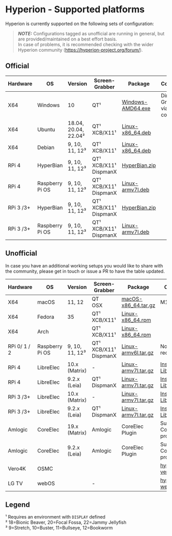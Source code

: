 # Hyperion - Supported platforms
Hyperion is currently supported on the following sets of configuration:
> **_NOTE:_** Configurations tagged as unofficial are running in general, but are provided/maintained on a best effort basis.\
In case of problems, it is recommended checking with the wider Hyperion community (https://hyperion-project.org/forum/).

## Official
| Hardware  | OS              | Version            | Screen-Grabber                          | Package                                                                       | Comments                           |
|-----------|-----------------|--------------------|-----------------------------------------|-------------------------------------------------------------------------------|------------------------------------|
| X64       | Windows         | 10                 | QT&#xB9;                                | [Windows-AMD64.exe](https://github.com/hyperion-project/hyperion.ng/releases) | Direct X9 Grabber via self-compile |
| X64       | Ubuntu          | 18.04, 20.04, 22.04&#xB2; | QT&#xB9;<br/>XCB/X11&#xB9;       | [Linux-x86_64.deb](https://github.com/hyperion-project/hyperion.ng/releases)  |                                    |
| X64       | Debian          | 9, 10, 11, 12&#xB3;| QT&#xB9;<br/>XCB/X11&#xB9;              | [Linux-x86_64.deb](https://github.com/hyperion-project/hyperion.ng/releases)  |                                    |
| RPi 4     | HyperBian       | 9, 10, 11, 12&#xB3;| QT&#xB9;<br/>XCB/X11&#xB9;<br/>DispmanX | [HyperBian.zip](https://github.com/Hyperion-Project/HyperBian/releases)       |                                    |
| RPi 4     | Raspberry Pi OS | 9, 10, 11, 12&#xB3;| QT&#xB9;<br/>XCB/X11&#xB9;<br/>DispmanX | [Linux-armv7l.deb](https://github.com/hyperion-project/hyperion.ng/releases)  |                                    |
| RPi 3 /3+ | HyperBian       | 9, 10, 11, 12&#xB3;| QT&#xB9;<br/>XCB/X11&#xB9;<br/>DispmanX | [HyperBian.zip](https://github.com/hyperion-project/hyperion.ng/releases)     |                                    |
| RPi 3 /3+ | Raspberry Pi OS | 9, 10, 11, 12&#xB3;| QT&#xB9;<br/>XCB/X11&#xB9;<br/>DispmanX | [Linux-armv7l.deb](https://github.com/hyperion-project/hyperion.ng/releases)  |                                    |

## Unofficial
In case you have an additional working setups you would like to share with the community, please get in touch or issue a PR to have the table updated.

| Hardware      | OS              | Version        | Screen-Grabber                          | Package                                                                         | Comments                                                                                                                                                |
|---------------|-----------------|----------------|-----------------------------------------|---------------------------------------------------------------------------------|---------------------------------------------------------------------------------------------------------------------------------------------------------|
| X64           | macOS           | 11, 12         | QT<br>OSX                               | [macOS-x86_64.tar.gz](https://github.com/hyperion-project/hyperion.ng/releases) | M1 not tested                                                                                                                                           |
| X64           | Fedora          | 35             | QT&#xB9;<br/>XCB/X11&#xB9;              | [Linux-x86_64.rpm](https://github.com/hyperion-project/hyperion.ng/releases)    |                                                                                                                                                         |
| X64           | Arch            |                | QT&#xB9;<br/>XCB/X11&#xB9;              | [Linux-x86_64.rpm](https://github.com/hyperion-project/hyperion.ng/releases)    |                                                                                                                                                         |
| RPi 0/ 1 / 2  | Raspberry Pi OS | 9, 10, 11, 12&#xB3;| QT&#xB9;<br/>XCB/X11&#xB9;<br/>DispmanX | [Linux-armv6l.tar.gz](https://github.com/hyperion-project/hyperion.ng/releases) | No recommended                                                                                                                                          |
| RPi 4         | LibreElec       | 10.x (Matrix)  | -                                       | [Linux-armv7l.tar.gz](https://github.com/hyperion-project/hyperion.ng/releases) | [Install on LibreELEC](https://hyperion-project.org/forum/index.php?thread/10463-install-hyperion-ng-on-libreelec-x86-64-rpi-inoffiziell-unofficially/) |
| RPi 4         | LibreElec       | 9.2.x (Leia)   | QT&#xB9;<br/>DispmanX                   | [Linux-armv7l.tar.gz](https://github.com/hyperion-project/hyperion.ng/releases) | [Install on LibreELEC](https://hyperion-project.org/forum/index.php?thread/10463-install-hyperion-ng-on-libreelec-x86-64-rpi-inoffiziell-unofficially/) |
| RPi 3 /3+     | LibreElec       | 10.x (Matrix)  | -                                       | [Linux-armv7l.tar.gz](https://github.com/hyperion-project/hyperion.ng/releases) | [Install on LibreELEC](https://hyperion-project.org/forum/index.php?thread/10463-install-hyperion-ng-on-libreelec-x86-64-rpi-inoffiziell-unofficially/) |
| RPi 3 /3+     | LibreElec       | 9.2.x (Leia)   | QT&#xB9;<br/>DispmanX                   | [Linux-armv7l.tar.gz](https://github.com/hyperion-project/hyperion.ng/releases) | [Install on LibreELEC](https://hyperion-project.org/forum/index.php?thread/10463-install-hyperion-ng-on-libreelec-x86-64-rpi-inoffiziell-unofficially/) |
| Amlogic       | CoreElec        | 19.x (Matrix)  | Amlogic                                 | CoreElec Plugin                                                                 | Supported via CoreElec project                                                                                                                          |
| Amlogic       | CoreElec        | 9.2.x (Leia)   | Amlogic                                 | CoreElec Plugin                                                                 | Supported via CoreElec project                                                                                                                          |
| Vero4K        | OSMC            |                |                                         |                                                                                 | [hyperion-vero4k](https://github.com/hissingshark/hyperion-vero4k)                                                                                      |
| LG TV         | webOS           |                | -                                       |                                                                                 | [hyperion-webos](https://github.com/webosbrew/hyperion-webos)                                                                                           |

Legend
---
&#xB9; Requires an environment with `DISPLAY` defined\
&#xB2; 18=Bionic Beaver, 20=Focal Fossa, 22=Jammy Jellyfish\
&#xB3; 9=Stretch, 10=Buster, 11=Bullseye, 12=Bookworm
